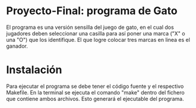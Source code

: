 # Proyecto-Final: programa de Gato
El programa es una versión sensilla del juego de gato, en el cual dos jugadores deben seleccionar una casilla para así poner una marca ("X" o una "O") que los identifique. El que logre colocar tres marcas en linea es el ganador.

# Instalación
Para ejecutar el programa se debe tener el código fuente y el respectivo Makefile. En la terminal se ejecuta el comando "make" dentro del fichero que contiene ambos archivos. Esto generará el ejecutable del programa.
